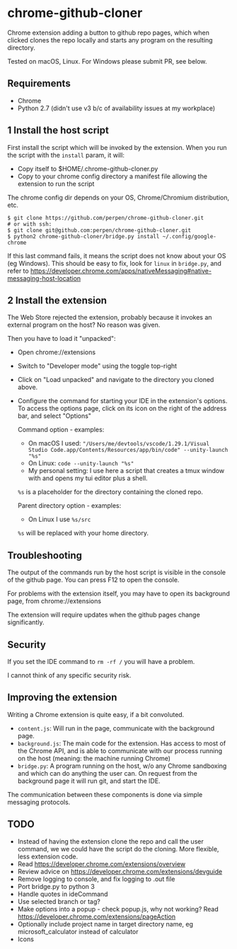 chrome-github-cloner
====================

Chrome extension adding a button to github repo pages, which when clicked
clones the repo locally and starts any program on the resulting directory.

Tested on macOS, Linux. For Windows please submit PR, see below.

Requirements
------------

- Chrome
- Python 2.7 (didn't use v3 b/c of availability issues at my workplace)

1 Install the host script
--------------------------

First install the script which will be invoked by the extension.
When you run the script with the `install` param, it will:

- Copy itself to $HOME/.chrome-github-cloner.py
- Copy to your chrome config directory a manifest file allowing the extension to
  run the script

The chrome config dir depends on your OS, Chrome/Chromium distribution, etc.

```shell
$ git clone https://github.com/perpen/chrome-github-cloner.git
# or with ssh:
$ git clone git@github.com:perpen/chrome-github-cloner.git
$ python2 chrome-github-cloner/bridge.py install ~/.config/google-chrome
```

If this last command fails, it means the script does not know about your OS (eg
Windows). This should be easy to fix, look for `linux` in `bridge.py`, and refer
to <https://developer.chrome.com/apps/nativeMessaging#native-messaging-host-location>

2 Install the extension
------------------------

The Web Store rejected the extension, probably because it invokes an external
program on the host? No reason was given.

Then you have to load it "unpacked":

- Open chrome://extensions
- Switch to "Developer mode" using the toggle top-right
- Click on "Load unpacked" and navigate to the directory you cloned above.
- Configure the command for starting your IDE in the extension's
  options. To access the options page, click on its icon on the right of the
  address bar, and select "Options"

  Command option - examples:
  - On macOS I used: `"/Users/me/devtools/vscode/1.29.1/Visual Studio Code.app/Contents/Resources/app/bin/code" --unity-launch "%s"`
  - On Linux: `code --unity-launch "%s"`
  - My personal setting: I use here a script that creates a tmux window with
    and opens my tui editor plus a shell.

  `%s` is a placeholder for the directory containing the cloned repo.

  Parent directory option - examples:
  - On Linux I use `%s/src`

  `%s` will be replaced with your home directory.

Troubleshooting
---------------

The output of the commands run by the host script is visible in the console of
the github page. You can press F12 to open the console.

For problems with the extension itself, you may have to open its background page,
from chrome://extensions

The extension will require updates when the github pages change significantly.

Security
--------

If you set the IDE command to `rm -rf /` you will have a problem.

I cannot think of any specific security risk.

Improving the extension
-----------------------

Writing a Chrome extension is quite easy, if a bit convoluted.

- `content.js`: Will run in the page, communicate with the background page.
- `background.js`: The main code for the extension. Has access to most of the
  Chrome API, and is able to communicate with our process running on the host
  (meaning: the machine running Chrome)
- `bridge.py`: A program running on the host, w/o any Chrome sandboxing and
  which can do anything the user can. On request from the background page it
  will run git, and start the IDE.

The communication between these components is done via simple messaging
protocols.

TODO
----

- Instead of having the extension clone the repo and call the user command, we
  we could have the script do the cloning. More flexible, less extension code.
- Read <https://developer.chrome.com/extensions/overview>
- Review advice on <https://developer.chrome.com/extensions/devguide>
- Remove logging to console, and fix logging to .out file
- Port bridge.py to python 3
- Handle quotes in ideCommand
- Use selected branch or tag?
- Make options into a popup - check popup.js, why not working?
  Read <https://developer.chrome.com/extensions/pageAction>
- Optionally include project name in target directory name, eg microsoft_calculator instead
  of calculator
- Icons
